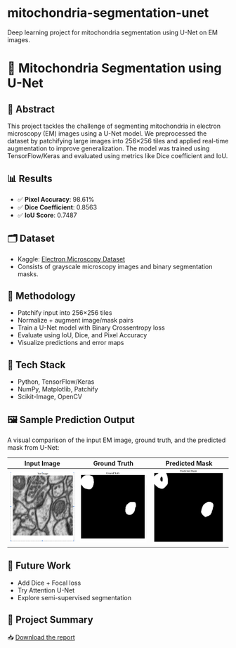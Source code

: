 # mitochondria-segmentation-unet
Deep learning project for mitochondria segmentation using U-Net on EM images.
# 🧬 Mitochondria Segmentation using U-Net

## 🧠 Abstract
This project tackles the challenge of segmenting mitochondria in electron microscopy (EM) images using a U-Net model. We preprocessed the dataset by patchifying large images into 256×256 tiles and applied real-time augmentation to improve generalization. The model was trained using TensorFlow/Keras and evaluated using metrics like Dice coefficient and IoU.

## 📊 Results
- ✅ **Pixel Accuracy**: 98.61%
- ✅ **Dice Coefficient**: 0.8563
- ✅ **IoU Score**: 0.7487

## 🗂️ Dataset
- Kaggle: [Electron Microscopy Dataset](https://www.kaggle.com/datasets/)
- Consists of grayscale microscopy images and binary segmentation masks.

## 🧪 Methodology
- Patchify input into 256×256 tiles
- Normalize + augment image/mask pairs
- Train a U-Net model with Binary Crossentropy loss
- Evaluate using IoU, Dice, and Pixel Accuracy
- Visualize predictions and error maps

## 🧰 Tech Stack
- Python, TensorFlow/Keras
- NumPy, Matplotlib, Patchify
- Scikit-Image, OpenCV

## 🖼️ Sample Prediction Output

A visual comparison of the input EM image, ground truth, and the predicted mask from U-Net:

| Input Image | Ground Truth | Predicted Mask |
|-------------|--------------|----------------|
| ![Input](results/sample_preds/input.png) | ![Ground Truth](results/sample_preds/gt.png) | ![Prediction](results/sample_preds/pt.png) |


## 📝 Future Work
- Add Dice + Focal loss
- Try Attention U-Net
- Explore semi-supervised segmentation

## 📄 Project Summary

📥 [Download the report](https://github.com/paavni24/mitochondria-segmentation-unet/raw/main/report/project_summary.pdf)
